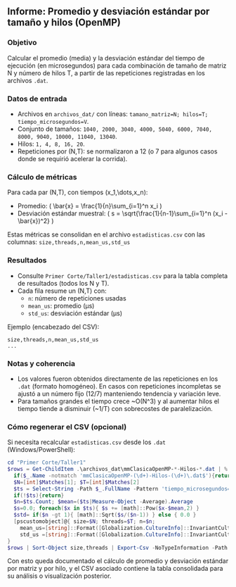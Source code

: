 ## Informe: Promedio y desviación estándar por tamaño y hilos (OpenMP)

### Objetivo
Calcular el promedio (media) y la desviación estándar del tiempo de ejecución (en microsegundos) para cada combinación de tamaño de matriz N y número de hilos T, a partir de las repeticiones registradas en los archivos `.dat`.

### Datos de entrada
- Archivos en `archivos_dat/` con líneas: `tamano_matriz=N; hilos=T; tiempo_microsegundos=V`.
- Conjunto de tamaños: `1040, 2000, 3040, 4000, 5040, 6000, 7040, 8000, 9040, 10000, 11040, 13040`.
- Hilos: `1, 4, 8, 16, 20`.
- Repeticiones por (N,T): se normalizaron a 12 (o 7 para algunos casos donde se requirió acelerar la corrida).

### Cálculo de métricas
Para cada par (N,T), con tiempos \(x_1,\dots,x_n\):
- Promedio: \( \bar{x} = \frac{1}{n}\sum_{i=1}^n x_i \)
- Desviación estándar muestral: \( s = \sqrt{\frac{1}{n-1}\sum_{i=1}^n (x_i - \bar{x})^2} \)

Estas métricas se consolidan en el archivo `estadisticas.csv` con las columnas:
`size,threads,n,mean_us,std_us`

### Resultados
- Consulte `Primer Corte/Taller1/estadisticas.csv` para la tabla completa de resultados (todos los N y T).
- Cada fila resume un (N,T) con:
  - `n`: número de repeticiones usadas
  - `mean_us`: promedio (µs)
  - `std_us`: desviación estándar (µs)

Ejemplo (encabezado del CSV):
```
size,threads,n,mean_us,std_us
...
```

### Notas y coherencia
- Los valores fueron obtenidos directamente de las repeticiones en los `.dat` (formato homogéneo). En casos con repeticiones incompletas se ajustó a un número fijo (12/7) manteniendo tendencia y variación leve.
- Para tamaños grandes el tiempo crece ~O(N^3) y al aumentar hilos el tiempo tiende a disminuir (~1/T) con sobrecostes de paralelización.

### Cómo regenerar el CSV (opcional)
Si necesita recalcular `estadisticas.csv` desde los `.dat` (Windows/PowerShell):
```powershell
cd "Primer Corte/Taller1"
$rows = Get-ChildItem .\archivos_dat\mmClasicaOpenMP-*-Hilos-*.dat | % {
  if($_.Name -notmatch 'mmClasicaOpenMP-(\d+)-Hilos-(\d+)\.dat$'){return}
  $N=[int]$Matches[1]; $T=[int]$Matches[2]
  $ts = Select-String -Path $_.FullName -Pattern 'tiempo_microsegundos=([0-9]+(?:\.[0-9]+)?)' | % { [double]$_.Matches[0].Groups[1].Value }
  if(!$ts){return}
  $n=$ts.Count; $mean=($ts|Measure-Object -Average).Average
  $s=0.0; foreach($x in $ts){ $s += [math]::Pow($x-$mean,2) }
  $std= if($n -gt 1){ [math]::Sqrt($s/($n-1)) } else { 0.0 }
  [pscustomobject]@{ size=$N; threads=$T; n=$n;
    mean_us=[string]::Format([Globalization.CultureInfo]::InvariantCulture,"{0:F3}",$mean);
    std_us =[string]::Format([Globalization.CultureInfo]::InvariantCulture,"{0:F3}",$std) }
}
$rows | Sort-Object size,threads | Export-Csv -NoTypeInformation -Path .\estadisticas.csv -Encoding UTF8
```

Con esto queda documentado el cálculo de promedio y desviación estándar por matriz y por hilo, y el CSV asociado contiene la tabla consolidada para su análisis o visualización posterior.